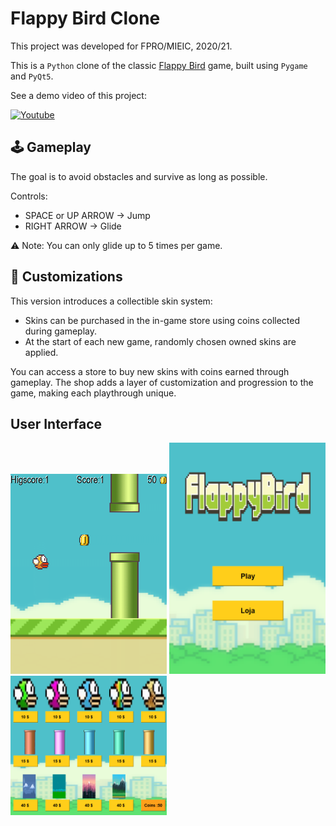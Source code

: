 # Flappy Bird Clone

This project was developed for FPRO/MIEIC, 2020/21.

This is a `Python` clone of the classic [Flappy Bird](https://flappybird.io/) game, built using `Pygame` and `PyQt5`.

See a demo video of this project:

[![Youtube](https://img.shields.io/badge/YouTube-FF0000?style=for-the-badge&logo=youtube&logoColor=white)](https://www.youtube.com/watch?v=A8UkwcWTFh8)

## 🕹️ Gameplay

The goal is to avoid obstacles and survive as long as possible.

Controls:

- SPACE or UP ARROW → Jump
- RIGHT ARROW → Glide

⚠️ Note: You can only glide up to 5 times per game.

## 🎨 Customizations

This version introduces a collectible skin system:

- Skins can be purchased in the in-game store using coins collected during gameplay.
- At the start of each new game, randomly chosen owned skins are applied.

You can access a store to buy new skins with coins earned through gameplay. The shop adds a layer of customization and progression to the game, making each playthrough unique.

## User Interface

<p "center">
  <img src="https://github.com/Mark21-03/Flappy-Bird/blob/main/src/assets/ui.jpg" width="250" />
  <img src="https://github.com/Mark21-03/Flappy-Bird/blob/main/src/assets/ui1.jpg" width="250" />
  <img src="https://github.com/Mark21-03/Flappy-Bird/blob/main/src/assets/ui2.jpg" width="250" />
</p>
